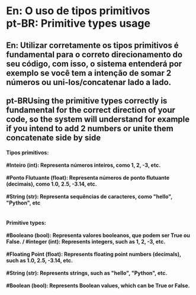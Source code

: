 <h1>En: O uso de tipos primitivos<br>
pt-BR: Primitive types usage</h1>

##
<h2>En: Utilizar corretamente os tipos primitivos é fundamental para o correto direcionamento do seu código, com isso, o sistema entenderá por exemplo se você tem a intenção de somar 2 números ou uni-los/concatenar lado a lado.<br><br>pt-BRUsing the primitive types correctly is fundamental for the correct direction of your code, so the system will understand for example if you intend to add 2 numbers or unite them concatenate side by side</h2>

<h4>Tipos primitivos:<br><br>
#Inteiro (int): Representa números inteiros, como 1, 2, -3, etc.<br><br>
#Ponto Flutuante (float): Representa números de ponto flutuante (decimais), como 1.0, 2.5, -3.14, etc.<br><br>
#String (str): Representa sequências de caracteres, como "hello", "Python", etc<br><br>
<h4>Primitive types:<br><br>
#Booleano (bool): Representa valores booleanos, que podem ser True ou False. /
#integer (int): Represents integers, such as 1, 2, -3, etc.<br><br> #Floating Point (float): Represents floating point numbers (decimals), such as 1.0, 2.5, -3.14, etc.<br><br> #String (str): Represents strings, such as "hello", "Python", etc.<br><br> #Boolean (bool): Represents Boolean values, which can be True or False.
</h4>